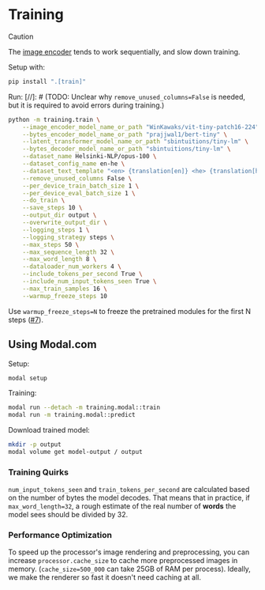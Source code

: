 # Training

> [!CAUTION]
> The [image encoder](../image_latent_transformer/batch_image_encoder.py) tends to work sequentially,
> and slow down training.

Setup with:

```bash
pip install ".[train]"
```

Run:
[//]: # (TODO: Unclear why `remove_unused_columns=False` is needed, but it is required to avoid errors during training.)

```bash
python -m training.train \
    --image_encoder_model_name_or_path "WinKawaks/vit-tiny-patch16-224" \
    --bytes_encoder_model_name_or_path "prajjwal1/bert-tiny" \
    --latent_transformer_model_name_or_path "sbintuitions/tiny-lm" \
    --bytes_decoder_model_name_or_path "sbintuitions/tiny-lm" \
    --dataset_name Helsinki-NLP/opus-100 \
    --dataset_config_name en-he \
    --dataset_text_template "<en> {translation[en]} <he> {translation[he]}" \
    --remove_unused_columns False \
    --per_device_train_batch_size 1 \
    --per_device_eval_batch_size 1 \
    --do_train \
    --save_steps 10 \
    --output_dir output \
    --overwrite_output_dir \
    --logging_steps 1 \
    --logging_strategy steps \
    --max_steps 50 \
    --max_sequence_length 32 \
    --max_word_length 8 \
    --dataloader_num_workers 4 \
    --include_tokens_per_second True \
    --include_num_input_tokens_seen True \
    --max_train_samples 16 \
    --warmup_freeze_steps 10
```

Use `warmup_freeze_steps=N` to freeze the pretrained modules for the first N steps
([#7](https://github.com/sign/image-latent-transformer/issues/7)).

## Using Modal.com

Setup:

```bash
modal setup
```

Training:

```bash
modal run --detach -m training.modal::train
modal run -m training.modal::predict
```

Download trained model:

```bash
mkdir -p output
modal volume get model-output / output
```

### Training Quirks

`num_input_tokens_seen` and `train_tokens_per_second` are calculated based on the number of bytes the model decodes.
That means that in practice, if `max_word_length=32`, a rough estimate of
the real number of **words** the model sees should be divided by 32.

### Performance Optimization

To speed up the processor's image rendering and preprocessing, you can
increase `processor.cache_size` to cache more preprocessed images in memory.
(`cache_size=500_000` can take 25GB of RAM per process).
Ideally, we make the renderer so fast it doesn't need caching at all.